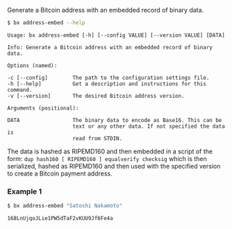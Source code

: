 Generate a Bitcoin address with an embedded record of binary data.
```sh
$ bx address-embed --help
```
```
Usage: bx address-embed [-h] [--config VALUE] [--version VALUE] [DATA]

Info: Generate a Bitcoin address with an embedded record of binary
data.

Options (named):

-c [--config]        The path to the configuration settings file.
-h [--help]          Get a description and instructions for this command.
-v [--version]       The desired Bitcoin address version.

Arguments (positional):

DATA                 The binary data to encode as Base16. This can be
                     text or any other data. If not specified the data is
                     read from STDIN.
```
The data is hashed as RIPEMD160 and then embedded in a script of the form: `dup hash160 [ RIPEMD160 ] equalverify checksig` which is then serialized, hashed as RIPEMD160 and then used with the specified version to create a Bitcoin payment address.
### Example 1
```sh
$ bx address-embed "Satoshi Nakamoto"
```
```
168LnUjqoJLie1PW5dTaF2vKUU9Jf6Fe4a
```